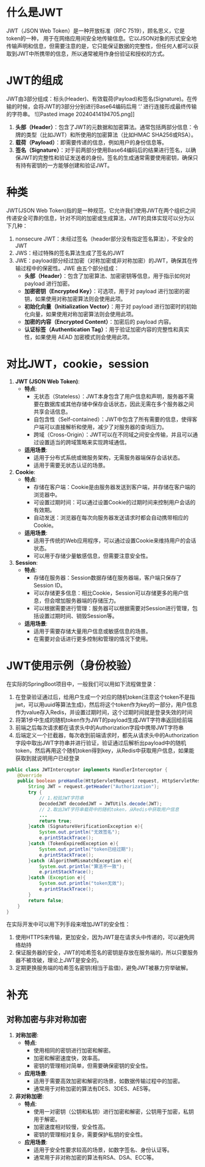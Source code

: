 # 什么是JWT
JWT（JSON Web Token）是一种开放标准（RFC 7519），顾名思义，它是token的一种，
用于在网络应用间安全地传输信息。它以JSON对象的形式安全地传输声明和信息，但需要注意的是，它只能保证数据的完整性，但任何人都可以获取到JWT中所携带的信息，所以通常被用作身份验证和授权的方式。
# JWT的组成
JWT由3部分组成：标头(Header)、有效载荷(Payload)和签名(Signature)。在传输的时候，会将JWT的3部分分别进行Base64编码后用  ‘.’  进行连接形成最终传输的字符串。
![[Pasted image 20240414194705.png]]
1. **头部（Header）**：包含了JWT的元数据和加密算法。通常包括两部分信息：令牌的类型（比如JWT）和所使用的加密算法（比如HMAC SHA256或RSA）。
2. **载荷（Payload）**：即需要传递的信息，例如用户的身份信息等。
3. **签名（Signature）**：对于前两部分使用Base64编码后的结果进行签名，以确保JWT的完整性和验证发送者的身份。签名的生成通常需要使用密钥，确保只有持有密钥的一方能够创建和验证JWT。
# 种类
JWT(JSON Web Token)指的是一种规范，它允许我们使用JWT在两个组织之间传递安全可靠的信息，针对不同的加密或生成算法，JWT的具体实现可以分为以下几种：  
1. nonsecure JWT：未经过签名（header部分没有指定签名算法），不安全的JWT  
2. JWS：经过特殊的签名算法生成了签名的JWT  
3. JWE：payload部分经过加密（对称加密或非对称加密）的JWT，确保其在传输过程中的保密性。JWE 由五个部分组成：
	- **头部（Header）**：包含了加密算法、加密密钥等信息，用于指示如何对 payload 进行加密。
    - **加密密钥（Encrypted Key）**：可选项，用于对 payload 进行加密的密钥，如果使用对称加密算法则会使用此项。
	- **初始化向量（Initialization Vector）**：用于对 payload 进行加密时的初始化向量，如果使用对称加密算法则会使用此项。
	- **加密的内容（Encrypted Content）**：加密后的 payload 内容。
	- **认证标签（Authentication Tag）**：用于验证加密内容的完整性和真实性，如果使用 AEAD 加密模式则会使用此项。
# 对比JWT，cookie，session
1. **JWT (JSON Web Token)**:
    - **特点**:
        - 无状态（Stateless）：JWT本身包含了用户信息和声明，服务器不需要在数据库或其他存储中保存会话状态，因此无需在多个服务器之间共享会话信息。
        - 自包含性（Self-contained）：JWT中包含了所有需要的信息，使得客户端可以直接解析和使用，减少了对服务器的查询压力。
        - 跨域（Cross-Origin）：JWT可以在不同域之间安全传输，并且可以通过设置适当的跨域策略来实现跨域通信。
    - **适用场景**:
        - 适用于分布式系统或微服务架构，无需服务器端保存会话状态。
        - 适用于需要无状态认证的场景。
2. **Cookie**:
    - **特点**:
        - 存储在客户端：Cookie是由服务器发送到客户端，并存储在客户端的浏览器中。
        - 可设置过期时间：可以通过设置Cookie的过期时间来控制用户会话的有效期。
        - 自动发送：浏览器在每次向服务器发送请求时都会自动携带相应的Cookie。
    - **适用场景**:
        - 适用于传统的Web应用程序，可以通过设置Cookie来维持用户的会话状态。
        - 可以用于存储少量敏感信息，但需要注意安全性。
3. **Session**:
    - **特点**:
        - 存储在服务器：Session数据存储在服务器端，客户端只保存了Session ID。
        - 可以存储更多信息：相比Cookie，Session可以存储更多的用户信息，但会增加服务器端的存储压力。
        - 可以根据需要进行管理：服务器可以根据需要对Session进行管理，包括设置过期时间、销毁Session等。
    - **适用场景**:
        - 适用于需要存储大量用户信息或敏感信息的场景。
        - 在需要对会话进行更多控制和管理的情况下使用。
# JWT使用示例（身份校验）
在实际的SpringBoot项目中，一般我们可以用如下流程做登录：  
1. 在登录验证通过后，给用户生成一个对应的随机token(注意这个token不是指jwt，可以用uuid等算法生成)，然后将这个token作为key的一部分，用户信息作为value存入Redis，并设置过期时间，这个过期时间就是登录失效的时间  
2. 将第1步中生成的随机token作为JWT的payload生成JWT字符串返回给前端  
3. 前端之后每次请求都在请求头中的Authorization字段中携带JWT字符串  
4. 后端定义一个拦截器，每次收到前端请求时，都先从请求头中的Authorization字段中取出JWT字符串并进行验证，验证通过后解析出payload中的随机token，然后再用这个随机token得到key，从Redis中获取用户信息，如果能获取到就说明用户已经登录
```java
public class JWTInterceptor implements HandlerInterceptor {
    @Override
    public boolean preHandle(HttpServletRequest request, HttpServletResponse response, Object handler) throws Exception {
        String JWT = request.getHeader("Authorization");
        try {
            // 1.校验JWT字符串
            DecodedJWT decodedJWT = JWTUtils.decode(JWT);
            // 2.取出JWT字符串载荷中的随机token，从Redis中获取用户信息
            ...
            return true;
        }catch (SignatureVerificationException e){
            System.out.println("无效签名");
            e.printStackTrace();
        }catch (TokenExpiredException e){
            System.out.println("token已经过期");
            e.printStackTrace();
        }catch (AlgorithmMismatchException e){
            System.out.println("算法不一致");
            e.printStackTrace();
        }catch (Exception e){
            System.out.println("token无效");
            e.printStackTrace();
        }
        return false;
    }
}
```
在实际开发中可以用下列手段来增加JWT的安全性：  
1. 使用HTTPS来传输，更加安全，因为JWT是在请求头中传递的，可以避免网络劫持
2. 保证服务器的安全，JWT的哈希签名的密钥是存放在服务端的，所以只要服务器不被攻破，理论上JWT是安全的。
3. 定期更换服务端的哈希签名密钥(相当于盐值)，避免JWT被暴力穷举破解。
# 补充
## 对称加密与非对称加密
1. **对称加密**:
    - **特点**:
        - 使用相同的密钥进行加密和解密。
        - 加密和解密速度快，效率高。
        - 密钥的管理相对简单，但需要确保密钥的安全性。
    - **应用场景**:
        - 适用于需要高效加密和解密的场景，如数据传输过程中的加密。
        - 通常用于对称加密的算法有DES、3DES、AES等。
2. **非对称加密**:
    - **特点**:
        - 使用一对密钥（公钥和私钥）进行加密和解密，公钥用于加密，私钥用于解密。
        - 加密速度相对较慢，安全性高。
        - 密钥的管理相对复杂，需要保护私钥的安全性。
    - **应用场景**:
        - 适用于安全性要求较高的场景，如数字签名、身份认证等。
        - 通常用于非对称加密的算法有RSA、DSA、ECC等。